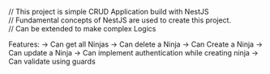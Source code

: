 // This project is simple CRUD Application build with NestJS<br>
// Fundamental concepts of NestJS are used to create this project. <br>
// Can be extended to make complex Logics<br>

Features: 
-> Can get all Ninjas
-> Can delete a Ninja
-> Can Create a Ninja
-> Can update a Ninja
-> Can implement authentication while creating ninja
-> Can validate using guards

